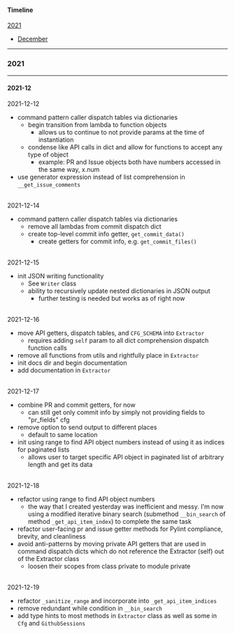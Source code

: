 #### Timeline
[2021](#2021)

- [December](#2021-12)
---


### 2021
---
#### 2021-12

2021-12-12

- command pattern caller dispatch tables via dictionaries
    - begin transition from lambda to function objects
        - allows us to continue to not provide params at the time of instantiation
    - condense like API calls in dict and allow for functions to accept any type of object
        - example: PR and Issue objects both have numbers accessed in the same way, x.num
- use generator expression instead of list comprehension in `__get_issue_comments`

<br>
2021-12-14

- command pattern caller dispatch tables via dictionaries
    - remove all lambdas from commit dispatch dict
    - create top-level commit info getter, `get_commit_data()`
        - create getters for commit info, e.g. `get_commit_files()`

<br>
2021-12-15

- init JSON writing functionality
    - See `Writer` class
    - ability to recursively update nested dictionaries in JSON output
        - further testing is needed but works as of right now

<br>
2021-12-16

- move API getters, dispatch tables, and `CFG_SCHEMA` into `Extractor`
    - requires adding `self` param to all dict comprehension dispatch function calls
- remove all functions from utils and rightfully place in `Extractor`
- init docs dir and begin documentation
- add documentation in `Extractor`

<br>
2021-12-17

- combine PR and commit getters, for now
    - can still get only commit info by simply not providing fields to "pr_fields" cfg
- remove option to send output to different places
    - default to same location
- init using range to find API object numbers instead of using it as indices for paginated lists
    - allows user to target specific API object in paginated list of arbitrary length and get its data


<br>
2021-12-18

- refactor using range to find API object numbers
    - the way that I created yesterday was inefficient and messy. I'm now using a modified iterative binary search
        (submethod `__bin_search` of method `_get_api_item_index`) to complete the same task
- refactor user-facing pr and issue getter methods for Pylint compliance, brevity, and cleanliness
- avoid anti-patterns by moving private API getters that are used in command dispatch dicts which do not reference the
    Extractor (self) out of the Extractor class
    - loosen their scopes from class private to module private

<br>
2021-12-19

- refactor `_sanitize_range` and incorporate into `_get_api_item_indices`
- remove redundant while condition in `__bin_search`
- add type hints to most methods in `Extractor` class as well as some in `Cfg` and `GithubSessions`
